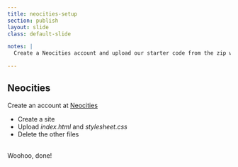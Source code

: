 ```yaml
---
title: neocities-setup
section: publish
layout: slide
class: default-slide

notes: |
  Create a Neocities account and upload our starter code from the zip we just downloaded.

---
```


## Neocities

Create an account at [Neocities](http://neocities.org)

- Create a site
- Upload _index.html_ and _stylesheet.css_
- Delete the other files

<br>
Woohoo, done!
